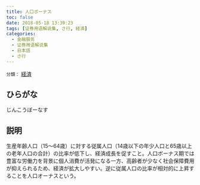 ```yaml
---
title: 人口ボーナス
toc: false
date: 2018-05-18 13:39:23
tags: [证券用语解说集, さ行, 経済]
categories:
  - 金融服务
  - 证券用语解说集
  - 日本語
  - さ行
---
```


`分類：` [経済](/tags/経済/)

## ひらがな

じんこうぼーなす

## 説明

生産年齢人口（15〜64歳）に対する従属人口（14歳以下の年少人口と65歳以上の老年人口の合計）の比率が低下し、経済成長を促すこと。人口ボーナス期では豊富な労働力を背景に個人消費が活発になる一方、高齢者が少なく社会保障費用が抑えられるため、経済が拡大しやすい。逆に従属人口の比率が相対的に上昇することを人口オーナスという。
